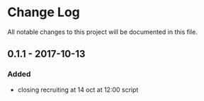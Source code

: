# Change Log
All notable changes to this project will be documented in this file.

## 0.1.1 - 2017-10-13

### Added
- closing recruiting at 14 oct at 12:00 script

